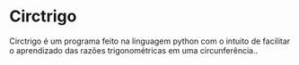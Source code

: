 # Circtrigo
Circtrigo é um programa feito na linguagem python com o intuito de facilitar o aprendizado das razões trigonométricas em uma circunferência..
